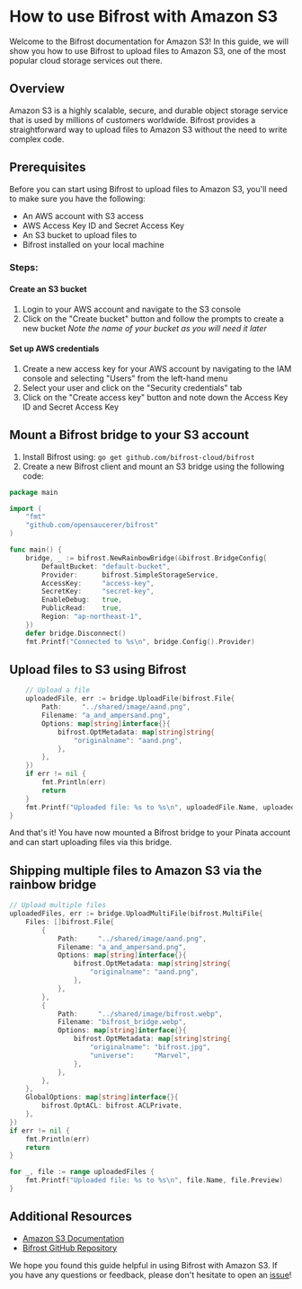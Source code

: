 # How to use Bifrost with Amazon S3
Welcome to the Bifrost documentation for Amazon S3! In this guide, we will show you how to use Bifrost to upload files to Amazon S3, one of the most popular cloud storage services out there.

## Overview
Amazon S3 is a highly scalable, secure, and durable object storage service that is used by millions of customers worldwide. Bifrost provides a straightforward way to upload files to Amazon S3 without the need to write complex code.

## Prerequisites
Before you can start using Bifrost to upload files to Amazon S3, you'll need to make sure you have the following:
- An AWS account with S3 access
- AWS Access Key ID and Secret Access Key
- An S3 bucket to upload files to
- Bifrost installed on your local machine

### Steps:
#### Create an S3 bucket
1. Login to your AWS account and navigate to the S3 console
2. Click on the "Create bucket" button and follow the prompts to create a new bucket
_Note the name of your bucket as you will need it later_

#### Set up AWS credentials
1. Create a new access key for your AWS account by navigating to the IAM console and selecting "Users" from the left-hand menu
2. Select your user and click on the "Security credentials" tab
3. Click on the "Create access key" button and note down the Access Key ID and Secret Access Key

## Mount a Bifrost bridge to your S3 account
1. Install Bifrost using: ```go get github.com/bifrost-cloud/bifrost```
2. Create a new Bifrost client and mount an S3 bridge using the following code:
```go
package main

import (
	"fmt"
	"github.com/opensaucerer/bifrost"
)

func main() {
	bridge, _ := bifrost.NewRainbowBridge(&bifrost.BridgeConfig{
		DefaultBucket: "default-bucket",
		Provider:      bifrost.SimpleStorageService,
		AccessKey:     "access-key",
		SecretKey:     "secret-key",
		EnableDebug:   true,
		PublicRead:    true,
		Region: "ap-northeast-1",
	})
	defer bridge.Disconnect()
	fmt.Printf("Connected to %s\n", bridge.Config().Provider)
```

## Upload files to S3 using Bifrost
``` go
	// Upload a file
	uploadedFile, err := bridge.UploadFile(bifrost.File{
		Path:     "../shared/image/aand.png",
		Filename: "a_and_ampersand.png",
		Options: map[string]interface{}{
			bifrost.OptMetadata: map[string]string{
				"originalname": "aand.png",
			},
		},
	})
	if err != nil {
		fmt.Println(err)
		return
	}
	fmt.Printf("Uploaded file: %s to %s\n", uploadedFile.Name, uploadedFile.Preview)
}

```
And that's it! You have now mounted a Bifrost bridge to your Pinata account and can start uploading files via this bridge.

## Shipping multiple files to Amazon S3 via the rainbow bridge
```go
// Upload multiple files
uploadedFiles, err := bridge.UploadMultiFile(bifrost.MultiFile{
	Files: []bifrost.File{
		{
			Path:     "../shared/image/aand.png",
			Filename: "a_and_ampersand.png",
			Options: map[string]interface{}{
				bifrost.OptMetadata: map[string]string{
					"originalname": "aand.png",
				},
			},
		},
		{
			Path:     "../shared/image/bifrost.webp",
			Filename: "bifrost_bridge.webp",
			Options: map[string]interface{}{
				bifrost.OptMetadata: map[string]string{
					"originalname": "bifrost.jpg",
					"universe":     "Marvel",
				},
			},
		},
	},
	GlobalOptions: map[string]interface{}{
		bifrost.OptACL: bifrost.ACLPrivate,
	},
})
if err != nil {
	fmt.Println(err)
	return
}

for _, file := range uploadedFiles {
	fmt.Printf("Uploaded file: %s to %s\n", file.Name, file.Preview)
}
```
## Additional Resources
- [Amazon S3 Documentation](https://docs.aws.amazon.com/s3/index.html)
- [Bifrost GitHub Repository](https://github.com/opensaucerer/bifrost)

We hope you found this guide helpful in using Bifrost with Amazon S3. If you have any questions or feedback, please don't hesitate to open an [issue](https://github.com/opensaucerer/bifrost/issues)!

